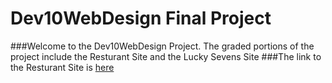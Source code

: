 # Dev10WebDesign Final Project
###Welcome to the Dev10WebDesign Project. The graded portions of the project include the Resturant Site and the Lucky Sevens Site
###The link to the Resturant Site is [here](https://dubd3.github.io/Dev10WebDesign/restaurant%20site/)
